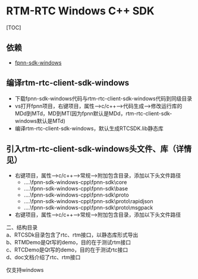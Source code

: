 # RTM-RTC Windows C++ SDK

[TOC]

## 依赖

* [fpnn-sdk-windows](https://github.com/highras/fpnn-sdk-windows-cpp.git)

## 编译rtm-rtc-client-sdk-windows

* 下载fpnn-sdk-windows代码与rtm-rtc-client-sdk-windows代码到同级目录
* vs打开fpnn项目，右键项目，属性-->c/c++-->代码生成-->修改运行库的MDd到MTd，MD到MT(因为fpnn默认是MDd，rtm-rtc-client-sdk-windows默认是MTd)  
* 编译rtm-rtc-client-sdk-windows，默认生成RTCSDK.lib静态库

## 引入rtm-rtc-client-sdk-windows头文件、库（详情见）
* 右键项目，属性-->c/c++-->常规-->附加包含目录，添加以下头文件路径
    * ..\..\fpnn-sdk-windows-cpp\fpnn-sdk\core
    * ..\..\fpnn-sdk-windows-cpp\fpnn-sdk\base
    * ..\..\fpnn-sdk-windows-cpp\fpnn-sdk\proto
    * ..\..\fpnn-sdk-windows-cpp\fpnn-sdk\proto\rapidjson
    * ..\..\fpnn-sdk-windows-cpp\fpnn-sdk\proto\msgpack
 * 右键项目，属性-->c/c++-->常规-->附加包含目录，添加以下头文件路径


      
二、结构目录    
    a、RTCSDk目录包含了rtc、rtm接口，以静态库形式导出  
    b、RTMDemo是Qt写的demo，目的在于测试rtm接口  
    c、RTCDemo是Qt写的demo，目的在于测试rtc接口  
    d、doc文档介绍了rtc、rtm接口  

仅支持windows  


